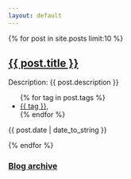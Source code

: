 ```yaml
---
layout: default
---
```



{% for post in site.posts limit:10 %}
  <h2 class="post-title">
    <a href="{{post.url | prepend:site.baseurl | prepend:site.url}}">
      {{ post.title }}
    </a>
  </h2>

  <div class="post-descr">
      Description: {{ post.description }}
  </div>

  <ul id="tags">
    {% for tag in post.tags %}
    <li><a href="{{site.baseurl | prepend:site.url}}/tag/{{ tag }}">{{ tag }}</a>,</li>
    {% endfor %}
  </ul>

  <div class="post-meta">
  <div class="post-time">
    <i class="fa fa-calendar"></i>
    <p>
    <time datetime='{{ post.date | date: "%Y-%m-%d" }}'>{{ post.date | date_to_string }}</time>
    </p
  </div>

</div>


  {% endfor %}


<div class="post-footer">
  <div class="column-full">
    <h3><a href="{{ '/archive.html' | prepend: site.baseurl | prepend: site.url }}">Blog archive</a></h3>
  </div>
</div>

